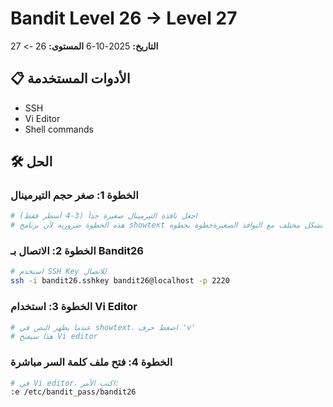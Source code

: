 
# Bandit Level 26 → Level 27

**التاريخ:** 2025-10-6
**المستوى:** 26 -> 27

## 📋 الأدوات المستخدمة
- SSH
- Vi Editor
- Shell commands

## 🛠️ الحل 

### الخطوة 1: صغر حجم التيرمينال
```bash
# اجعل نافذة التيرمينال صغيرة جداً (3-4 أسطر فقط)
# هذه الخطوة ضرورية لأن برنامج showtext يتصرف بشكل مختلف مع النوافذ الصغيرةخطوة بخطوة
```

### الخطوة 2: الاتصال بـ Bandit26
```bash
# استخدم SSH Key للاتصال
ssh -i bandit26.sshkey bandit26@localhost -p 2220
```

### الخطوة 3: استخدام Vi Editor
```bash
# عندما يظهر النص في showtext، اضغط حرف 'v'
# هذا سيفتح Vi editor
```

### الخطوة 4: فتح ملف كلمة السر مباشرة
```bash
# في Vi editor، اكتب الأمر:
:e /etc/bandit_pass/bandit26
```
